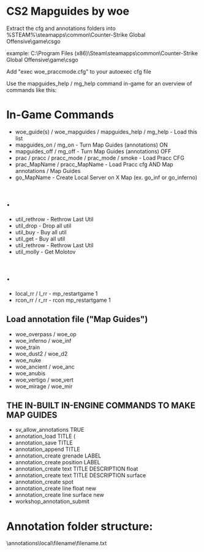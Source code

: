 # CS2 Mapguides by woe

Extract the cfg and annotations folders into %STEAM%\steamapps\common\Counter-Strike Global Offensive\game\csgo

example: C:\Program Files (x86)\Steam\steamapps\common\Counter-Strike Global Offensive\game\csgo

Add "exec woe_praccmode.cfg" to your autoexec cfg file

Use the mapguides_help / mg_help command in-game for an overview of commands like this:

# In-Game Commands
* woe_guide(s) / woe_mapguides / mapguides_help / mg_help - Load this list
* mapguides_on / mg_on - Turn Map Guides (annotations) ON
* mapguides_off / mg_off - Turn Map Guides (annotations) OFF
* prac / pracc / pracc_mode / prac_mode / smoke - Load Pracc CFG
* prac_MapName / pracc_MapName - Load Pracc cfg AND Map annotations / Map Guides
* go_MapName - Create Local Server on X Map (ex. go_inf or go_inferno)
# .
* util_rethrow		- Rethrow Last Util
* util_drop			- Drop all util
* util_buy			- Buy all util
* util_get			- Buy all util
* util_rethrow		- Rethrow Last Util
* util_molly		- Get Molotov
# .
* local_rr / l_rr	- mp_restartgame 1
* rcon_rr / r_rr 	- rcon mp_restartgame 1


## Load annotation file ("Map Guides")
* woe_overpass / woe_op
* woe_inferno / woe_inf
* woe_train
* woe_dust2 / woe_d2
* woe_nuke
* woe_ancient / woe_anc
* woe_anubis
* woe_vertigo / woe_vert
* woe_mirage / woe_mir


## THE IN-BUILT IN-ENGINE COMMANDS TO MAKE MAP GUIDES

* sv_allow_annotations TRUE
* annotation_load TITLE (
* annotation_save TITLE
* annotation_append TITLE
* annotation_create grenade LABEL
* annotation_create position LABEL
* annotation_create text TITLE DESCRIPTION float
* annotation_create text TITLE DESCRIPTION surface
* annotation_create spot
* annotation_create line float new
* annotation_create line surface new
* workshop_annotation_submit
# Annotation folder structure:
\annotations\local\filename\filename.txt
